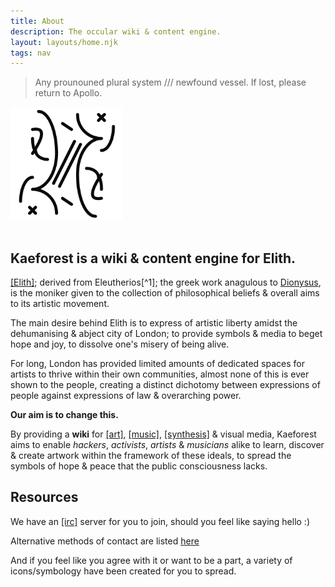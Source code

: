 ```yaml
---
title: About
description: The occular wiki & content engine.
layout: layouts/home.njk
tags: nav
---
```


> Any prounouned plural system /// newfound vessel. If lost, please return to Apollo.

<img style="min-width: 180px; max-width: 16%;" alt="Icon of Elith" src="/static/icons/about_icon.png"/>
<br/>
<br/>

## Kaeforest is a wiki & content engine for Elith.

[[Elith]](/elith); derived from Eleutherios[^1]; the greek work anagulous to [Dionysus](<https://en.wikipedia.org/wiki/Dionysus>), is the moniker given to the collection of philosophical beliefs & overall aims to its artistic movement.

The main desire behind Elith is to express of artistic liberty amidst the dehumanising & abject city of London; to provide symbols & media to beget hope and joy, to dissolve one's misery of being alive.

For long, London has provided limited amounts of dedicated spaces for artists to thrive within their own communities, almost none of this is ever shown to the people, creating a distinct dichotomy between expressions of people against expressions of law & overarching power.

__Our aim is to change this.__

By providing a __wiki__ for [[art]](/art), [[music]](/audio), [[synthesis]](/audio/posts/synthesis) & visual media, Kaeforest aims to enable *hackers*, *activists*, *artists* & *musicians* alike to learn, discover & create artwork within the framework of these ideals, to spread the symbols of hope & peace that the public consciousness lacks.

## Resources

We have an [[irc]](./irc) server for you to join, should you feel like saying hello :)

Alternative methods of contact are listed [here](./contact)

And if you feel like you agree with it or want to be a part, a variety of icons/symbology have been created for you to spread.
